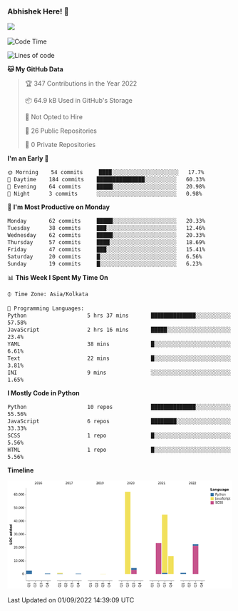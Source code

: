 ### Abhishek Here! 👋
![](https://komarev.com/ghpvc/?username=5parkp1ug&color=green)

<!--
**5parkp1ug/5parkp1ug** is a ✨ _special_ ✨ repository because its `README.md` (this file) appears on your GitHub profile.

Here are some ideas to get you started:

- 🔭 I’m currently working on ...
- 🌱 I’m currently learning ...
- 👯 I’m looking to collaborate on ...
- 🤔 I’m looking for help with ...
- 💬 Ask me about ...
- 📫 How to reach me: ...
- 😄 Pronouns: ...
- ⚡ Fun fact: ...
-->

<!--START_SECTION:waka-->
![Code Time](http://img.shields.io/badge/Code%20Time-449%20hrs%2024%20mins-blue)

![Lines of code](https://img.shields.io/badge/From%20Hello%20World%20I%27ve%20Written-175%20Thousand%20lines%20of%20code-blue)

**🐱 My GitHub Data** 

> 🏆 347 Contributions in the Year 2022
 > 
> 📦 64.9 kB Used in GitHub's Storage 
 > 
> 🚫 Not Opted to Hire
 > 
> 📜 26 Public Repositories 
 > 
> 🔑 0 Private Repositories  
 > 
**I'm an Early 🐤** 

```text
🌞 Morning    54 commits     ████░░░░░░░░░░░░░░░░░░░░░   17.7% 
🌆 Daytime    184 commits    ███████████████░░░░░░░░░░   60.33% 
🌃 Evening    64 commits     █████░░░░░░░░░░░░░░░░░░░░   20.98% 
🌙 Night      3 commits      ░░░░░░░░░░░░░░░░░░░░░░░░░   0.98%

```
📅 **I'm Most Productive on Monday** 

```text
Monday       62 commits     █████░░░░░░░░░░░░░░░░░░░░   20.33% 
Tuesday      38 commits     ███░░░░░░░░░░░░░░░░░░░░░░   12.46% 
Wednesday    62 commits     █████░░░░░░░░░░░░░░░░░░░░   20.33% 
Thursday     57 commits     ████░░░░░░░░░░░░░░░░░░░░░   18.69% 
Friday       47 commits     ███░░░░░░░░░░░░░░░░░░░░░░   15.41% 
Saturday     20 commits     █░░░░░░░░░░░░░░░░░░░░░░░░   6.56% 
Sunday       19 commits     █░░░░░░░░░░░░░░░░░░░░░░░░   6.23%

```


📊 **This Week I Spent My Time On** 

```text
⌚︎ Time Zone: Asia/Kolkata

💬 Programming Languages: 
Python                   5 hrs 37 mins       ██████████████░░░░░░░░░░░   57.58% 
JavaScript               2 hrs 16 mins       █████░░░░░░░░░░░░░░░░░░░░   23.4% 
YAML                     38 mins             █░░░░░░░░░░░░░░░░░░░░░░░░   6.61% 
Text                     22 mins             █░░░░░░░░░░░░░░░░░░░░░░░░   3.81% 
INI                      9 mins              ░░░░░░░░░░░░░░░░░░░░░░░░░   1.65%

```

**I Mostly Code in Python** 

```text
Python                   10 repos            ██████████████░░░░░░░░░░░   55.56% 
JavaScript               6 repos             ████████░░░░░░░░░░░░░░░░░   33.33% 
SCSS                     1 repo              █░░░░░░░░░░░░░░░░░░░░░░░░   5.56% 
HTML                     1 repo              █░░░░░░░░░░░░░░░░░░░░░░░░   5.56%

```


**Timeline**

![Chart not found](https://raw.githubusercontent.com/5parkp1ug/5parkp1ug/master/charts/bar_graph.png) 


 Last Updated on 01/09/2022 14:39:09 UTC
<!--END_SECTION:waka-->

